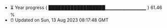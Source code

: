 - ⏳ Year progress { ██████████████████▁▁▁▁▁▁▁▁▁▁▁▁ } 61.46 %
- ⏰ Updated on Sun, 13 Aug 2023 08:17:48 GMT

